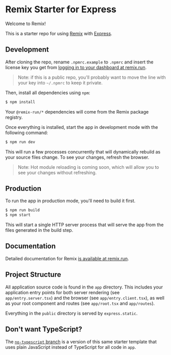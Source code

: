 # Remix Starter for Express

Welcome to Remix!

This is a starter repo for using [Remix](https://remix.run) with [Express](http://expressjs.com/).

## Development

After cloning the repo, rename `.npmrc.example` to `.npmrc` and insert the license key you get from [logging in to your dashboard at remix.run](https://remix.run). 

> Note: if this is a public repo, you'll probably want to move the line with your key into `~/.npmrc` to keep it private.

Then, install all dependencies using `npm`:

```sh
$ npm install
```

Your `@remix-run/*` dependencies will come from the Remix package registry.

Once everything is installed, start the app in development mode with the following command:

```sh
$ npm run dev
```

This will run a few processes concurrently that will dynamically rebuild as your source files change. To see your changes, refresh the browser.

> Note: Hot module reloading is coming soon, which will allow you to see your changes without refreshing.

## Production

To run the app in production mode, you'll need to build it first.

```sh
$ npm run build
$ npm start
```

This will start a single HTTP server process that will serve the app from the files generated in the build step.

## Documentation

Detailed documentation for Remix [is available at remix.run](https://docs.remix.run).

## Project Structure

All application source code is found in the `app` directory. This includes your application entry points for both server rendering (see `app/entry.server.tsx`) and the browser (see `app/entry.client.tsx`), as well as your root component and routes (see `app/root.tsx` and `app/routes`).

Everything in the `public` directory is served by `express.static`.

## Don't want TypeScript?

The [`no-typescript` branch](https://github.com/remix-run/starter-express/tree/no-typescript) is a version of this same starter template that uses plain JavaScript instead of TypeScript for all code in `app`.
